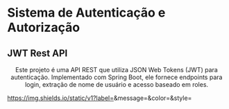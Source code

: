 # Sistema de Autenticação e Autorização

## JWT Rest API
<p align="center">Este projeto é uma API REST que utiliza JSON Web Tokens (JWT) para autenticação. Implementado com Spring Boot, ele fornece endpoints para login, extração de nome de usuário e acesso baseado em roles.</p>

https://img.shields.io/static/v1?label=<LABEL>&message=<MESSAGE>&color=<COLOR>&style=<STYLE>&logo=<LOGO>
